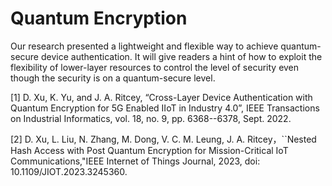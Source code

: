 # Quantum Encryption
Our research presented a lightweight and flexible way to achieve quantum-secure device authentication. It will give readers a hint of how to exploit the flexibility of lower-layer resources to control the level of security even though the security is on a quantum-secure level.

[1] D. Xu, K. Yu, and J. A. Ritcey, “Cross-Layer Device Authentication with Quantum Encryption for 5G Enabled IIoT in Industry 4.0”, IEEE Transactions on Industrial Informatics, vol. 18, no. 9,  pp. 6368--6378, Sept. 2022.

[2] D. Xu, L. Liu, N. Zhang, M. Dong, V. C. M. Leung, J. A. Ritcey，``Nested Hash Access with Post Quantum Encryption for Mission-Critical IoT Communications,"IEEE Internet of Things Journal, 2023, doi: 10.1109/JIOT.2023.3245360.

